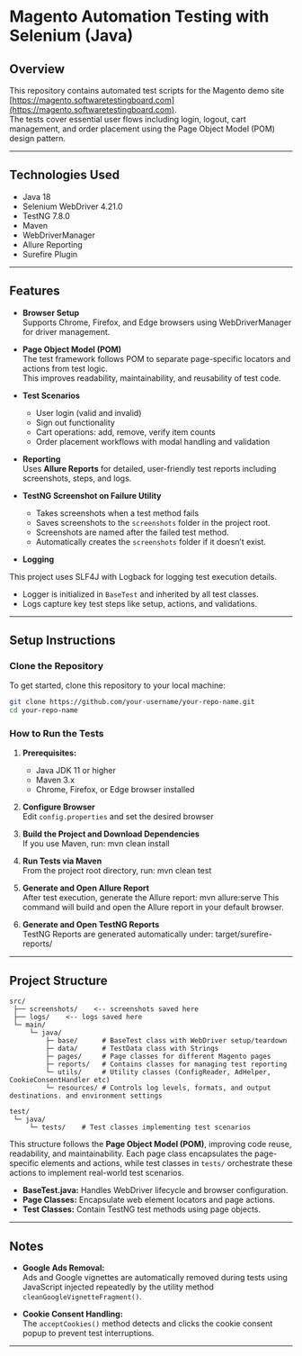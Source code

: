 # Magento Automation Testing with Selenium (Java)

## Overview
This repository contains automated test scripts for the Magento demo site [https://magento.softwaretestingboard.com](https://magento.softwaretestingboard.com).  
The tests cover essential user flows including login, logout, cart management, and order placement using the Page Object Model (POM) design pattern.

---

## Technologies Used

- Java 18
- Selenium WebDriver 4.21.0
- TestNG 7.8.0
- Maven
- WebDriverManager
- Allure Reporting
- Surefire Plugin

---

## Features

- **Browser Setup**  
  Supports Chrome, Firefox, and Edge browsers using WebDriverManager for driver management.  

- **Page Object Model (POM)**  
  The test framework follows POM to separate page-specific locators and actions from test logic.  
  This improves readability, maintainability, and reusability of test code.

- **Test Scenarios**  
  - User login (valid and invalid)  
  - Sign out functionality  
  - Cart operations: add, remove, verify item counts  
  - Order placement workflows with modal handling and validation  

- **Reporting**  
  Uses **Allure Reports** for detailed, user-friendly test reports including screenshots, steps, and logs.

- **TestNG Screenshot on Failure Utility**
  - Takes screenshots when a test method fails
  - Saves screenshots to the `screenshots` folder in the project root.
  - Screenshots are named after the failed test method.
  - Automatically creates the `screenshots` folder if it doesn’t exist.
    
- **Logging** 

This project uses SLF4J with Logback for logging test execution details.

  - Logger is initialized in `BaseTest` and inherited by all test classes.
  - Logs capture key test steps like setup, actions, and validations.

---

## Setup Instructions

### Clone the Repository

To get started, clone this repository to your local machine:

```bash
git clone https://github.com/your-username/your-repo-name.git
cd your-repo-name
```

### How to Run the Tests

1. **Prerequisites:**  
   - Java JDK 11 or higher  
   - Maven 3.x  
   - Chrome, Firefox, or Edge browser installed

2. **Configure Browser**  
   Edit `config.properties` and set the desired browser

3. **Build the Project and Download Dependencies**  
If you use Maven, run:  mvn clean install

4. **Run Tests via Maven**  
From the project root directory, run:  mvn clean test

5. **Generate and Open Allure Report**  
After test execution, generate the Allure report:  mvn allure:serve
This command will build and open the Allure report in your default browser.
6. **Generate and Open TestNG Reports**  
TestNG Reports are generated automatically under: target/surefire-reports/

---

## Project Structure

```
src/
 ├── screenshots/    <-- screenshots saved here
 ├── logs/    <-- logs saved here
 └─ main/
     └─ java/
         ├─ base/      # BaseTest class with WebDriver setup/teardown
         ├─ data/      # TestData class with Strings
         ├─ pages/     # Page classes for different Magento pages
         ├─ reports/   # Contains classes for managing test reporting
         └─ utils/     # Utility classes (ConfigReader, AdHelper, CookieConsentHandler etc)
         └─ resources/ # Controls log levels, formats, and output destinations. and environment settings

test/
 └─ java/
     └─ tests/    # Test classes implementing test scenarios
```

This structure follows the **Page Object Model (POM)**, improving code reuse, readability, and maintainability. Each page class encapsulates the page-specific elements and actions, while test classes in `tests/` orchestrate these actions to implement real-world test scenarios.


- **BaseTest.java:** Handles WebDriver lifecycle and browser configuration.  
- **Page Classes:** Encapsulate web element locators and page actions.  
- **Test Classes:** Contain TestNG test methods using page objects.

---

## Notes

- **Google Ads Removal:**  
  Ads and Google vignettes are automatically removed during tests using JavaScript injected repeatedly by the utility method `cleanGoogleVignetteFragment()`.  

- **Cookie Consent Handling:**  
  The `acceptCookies()` method detects and clicks the cookie consent popup to prevent test interruptions.

---
